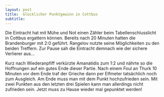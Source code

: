 ```yaml
---
layout: post
title:  Glücklicher Punktgewinn in Cottbus
subtitle:  
---
```


Die Eintracht hat mit Mühe und Not einen Zähler beim Tabellenschlusslicht in Cottbus ergattern können. Bereits nach 20 Minuten hatten die Brandenburger mit 2:0 geführt. Rangelov nutzte seine Möglichkeiten zu den beiden Treffern. Zur Pause sah die Eintracht demnach wie der sichere Verlierer aus...

Kurz nach Wiederanpfiff verkürzte Amanatidis zum 1:2 und nährte so die Hoffnungen auf ein gutes Ende dieser Partie. Nach einem Foul an Thurk 10 Minuten vor dem Ende traf der Grieche dann per Elfmeter tatsächlich noch zum Ausgleich. Am Ende muss man mit dem Punkt hochzufrieden sein. Mit zwei Punkten aus den letzten drei Spielen kann man allerdings nicht zufrieden sein. Jetzt muss zu Hause wieder mal gepunktet werden!
